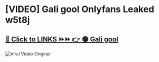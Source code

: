 
 # [VIDEO] Gali gool Onlyfans Leaked w5t8j

## <h2><a href="https://clipsfans.com/Gali_gool&ref=git">🔗 Click to LINKS ⏩⏩ 👉 🟢 Gali gool </a></h2>

<a href="https://clipsfans.com/Gali_gool&ref=git" rel="nofollow" data-target="animated-image.originalLink"><img src="https://i.ibb.co.com/xMMVF88/686577567.gif" alt="Viral Video Original" style="max-width: 100%; display: inline-block;" data-target="animated-image.originalImage"></a>

